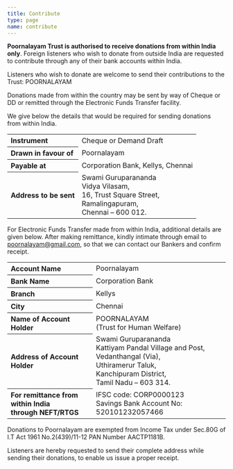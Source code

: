 ```yaml
---
title: Contribute
type: page
name: contribute
---
```


**Poornalayam Trust is authorised to receive donations from within India only**. Foreign listeners who wish to donate from outside India are requested to contribute through any of their bank accounts within India.

Listeners who wish to donate are welcome to send their contributions to the Trust: POORNALAYAM

Donations made from within the country may be sent by way of Cheque or DD or remitted through the Electronic Funds Transfer facility.

We give below the details that would be required for sending donations from within India.

<table class="contribute">
   <tbody>
      <tr>
         <th>Instrument</th>
         <td>Cheque or Demand Draft</td>
      </tr>
      <tr>
         <th>Drawn in favour of</th>
         <td>Poornalayam</td>
      </tr>
      <tr>
         <th>Payable at</th>
         <td>Corporation Bank, Kellys, Chennai</td>
      </tr>
      <tr>
         <th>Address to be sent</th>
         <td>Swami Guruparananda<br>
            Vidya Vilasam,<br>
            16, Trust Square Street,<br>
            Ramalingapuram,<br>
            Chennai – 600 012.
         </td>
      </tr>
   </tbody>
</table>

For Electronic Funds Transfer made from within India, additional details are given below. After making remittance, kindly intimate through email to poornalayam@gmail.com, so that we can contact our Bankers and confirm receipt.

<table class="contribute">
   <tbody>
      <tr>
         <th>Account Name</th>
         <td>Poornalayam</td>
      </tr>
      <tr>
         <th>Bank Name</th>
         <td>Corporation Bank</td>
      </tr>
      <tr>
         <th>Branch</th>
         <td>Kellys</td>
      </tr>
      <tr>
         <th>City</th>
         <td>Chennai</td>
      </tr>
      <tr>
         <th>Name of Account Holder</th>
         <td>POORNALAYAM<br>
            (Trust for Human Welfare)
         </td>
      </tr>
      <tr>
         <th>Address of Account Holder</th>
         <td>Swami Guruparananda<br>
            Kattiyam Pandal Village and Post,<br>
            Vedanthangal (Via),<br>
            Uthiramerur Taluk,<br>
            Kanchipuram District,<br>
            Tamil Nadu – 603 314.
         </td>
      </tr>
      <tr>
         <th>For remittance from within India<br>
            through NEFT/RTGS
         </th>
         <td>IFSC&nbsp;code:&nbsp;CORP0000123<br>
            Savings&nbsp;Bank&nbsp;Account&nbsp;No: 520101232057466
         </td>
      </tr>
   </tbody>
</table>

Donations to Poornalayam are exempted from Income Tax under Sec.80G of I.T Act 1961 No.2(439)/11-12 PAN Number AACTP1181B.

Listeners are hereby requested to send their complete address while sending their donations, to enable us issue a proper receipt.

<style>
    .contribute th { text-align: left; }
</style>